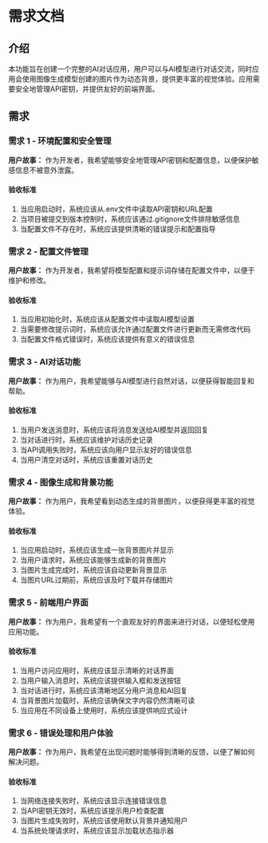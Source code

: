 # 需求文档

## 介绍

本功能旨在创建一个完整的AI对话应用，用户可以与AI模型进行对话交流，同时应用会使用图像生成模型创建的图片作为动态背景，提供更丰富的视觉体验。应用需要安全地管理API密钥，并提供友好的前端界面。

## 需求

### 需求 1 - 环境配置和安全管理

**用户故事：** 作为开发者，我希望能够安全地管理API密钥和配置信息，以便保护敏感信息不被意外泄露。

#### 验收标准

1. 当应用启动时，系统应该从.env文件中读取API密钥和URL配置
2. 当项目被提交到版本控制时，系统应该通过.gitignore文件排除敏感信息
3. 当配置文件不存在时，系统应该提供清晰的错误提示和配置指导

### 需求 2 - 配置文件管理

**用户故事：** 作为开发者，我希望将模型配置和提示词存储在配置文件中，以便于维护和修改。

#### 验收标准

1. 当应用初始化时，系统应该从配置文件中读取AI模型设置
2. 当需要修改提示词时，系统应该允许通过配置文件进行更新而无需修改代码
3. 当配置文件格式错误时，系统应该提供有意义的错误信息

### 需求 3 - AI对话功能

**用户故事：** 作为用户，我希望能够与AI模型进行自然对话，以便获得智能回复和帮助。

#### 验收标准

1. 当用户发送消息时，系统应该将消息发送给AI模型并返回回复
2. 当对话进行时，系统应该维护对话历史记录
3. 当API调用失败时，系统应该向用户显示友好的错误信息
4. 当用户清空对话时，系统应该重置对话历史

### 需求 4 - 图像生成和背景功能

**用户故事：** 作为用户，我希望看到动态生成的背景图片，以便获得更丰富的视觉体验。

#### 验收标准

1. 当应用启动时，系统应该生成一张背景图片并显示
2. 当用户请求时，系统应该能够生成新的背景图片
3. 当图片生成完成时，系统应该自动更新背景显示
4. 当图片URL过期前，系统应该及时下载并存储图片

### 需求 5 - 前端用户界面

**用户故事：** 作为用户，我希望有一个直观友好的界面来进行对话，以便轻松使用应用功能。

#### 验收标准

1. 当用户访问应用时，系统应该显示清晰的对话界面
2. 当用户输入消息时，系统应该提供输入框和发送按钮
3. 当对话进行时，系统应该清晰地区分用户消息和AI回复
4. 当背景图片加载时，系统应该确保文字内容仍然清晰可读
5. 当应用在不同设备上使用时，系统应该提供响应式设计

### 需求 6 - 错误处理和用户体验

**用户故事：** 作为用户，我希望在出现问题时能够得到清晰的反馈，以便了解如何解决问题。

#### 验收标准

1. 当网络连接失败时，系统应该显示连接错误信息
2. 当API密钥无效时，系统应该提示用户检查配置
3. 当图片生成失败时，系统应该使用默认背景并通知用户
4. 当系统处理请求时，系统应该显示加载状态指示器